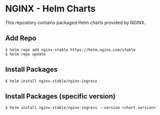 # NGINX - Helm Charts

This repository contains packaged Helm charts provided by NGINX.

## Add Repo

```console
$ helm repo add nginx-stable https://helm.nginx.com/stable
$ helm repo update
```

## Install Packages

```console
$ helm install nginx-stable/nginx-ingress
```

## Install Packages (specific version)

```console
$ helm install nginx-stable/nginx-ingress --version <chart_version>
```